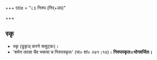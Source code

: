 +++
title = "८३ निरुप (निर्+उप)"

+++

## स्कृ 
- स्कृ (डुकृञ् करणे ससुट्कः)।
- 'शमेन तपसा चैव भक्त्या च निरुपस्कृतः' (भा० शां० २७१।१४)। **निरुपस्कृतः=भोगवर्जितः।**
